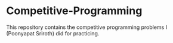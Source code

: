 # Competitive-Programming
This repository contains the competitive programming problems I (Poonyapat Sriroth) did for practicing.
